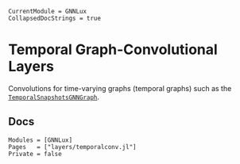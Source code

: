 ```@meta
CurrentModule = GNNLux
CollapsedDocStrings = true
```

# Temporal Graph-Convolutional Layers

Convolutions for time-varying graphs (temporal graphs) such as the [`TemporalSnapshotsGNNGraph`](@ref).

## Docs

```@autodocs
Modules = [GNNLux]
Pages   = ["layers/temporalconv.jl"]
Private = false
```
